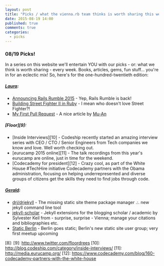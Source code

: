 ```yaml
---
layout: post
title: "Picks / what the vienna.rb team thinks is worth sharing this week"
date: 2015-08-19 14:00
published: true
comments: true
categories:
  - picks
---
```


### 08/19 Picks!

In a series on this website we'll entertain YOU with our picks - or: what we think is worth sharing - every week.
Books, articles, gems, fun stuff... you're in for an eclectic mix! So, here's for the one-hundred-twentieth edition:

##### [Laura][1]:
- [Announcing Rails Rumble 2015][2] - Yep, Rails Rumble is back!
- [Building Street Fighter II in Ruby][3] - I mean who doesn't love Street Fighter?!
- [My First Pull Request][4] - A nice article by [Mu-An](https://twitter.com/muanchiou)


##### [Floor][9]:
- [Inside Interviews][10] - Codeship recently started an amazing interview series with CEO / CTO / Senior Engineers from Tech companies we know and love. Well worth checking out. 
- [eurucamp 2015 online][11] - The talk recordings from this year's eurucamp are online, just in time for the weekend.
- [Codecademy for president][12] - Crazy cool, as part of the White House #TechHire initiative Codecademy partners with the Obama administration, focusing on helping underrepresented and diverse groups of citizens get the skills they need to find jobs through code.


##### [Gerald](https://twitter.com/viennahtml):
- [drj/drjekyll](https://github.com/drjekyllthemes/drjekyll) - The missing static site theme package manager .:. new jekyll command line tool
- [jekyll-scholar](https://github.com/inukshuk/jekyll-scholar) - Jekyll extensions for the blogging scholar / academic by Sylvester Keil from - surprise, surprise - Vienna; manage your citations and bibliographies etc.
- [Static Berlin](http://meetup.com/StaticBerlin) - Berlin goes static; Berlin's new static site user group; very first meetup upcoming


[1]: http://www.twitter.com/alicetragedy
[2]: http://blog.railsrumble.com/2015/08/11/announcing-rails-rumble-2015/
[3]: http://nikolay.rocks/2015-06-16-building-streetfighter
[4]: http://muan.co/2015/05/12/first-pull-request/
[5]: http://www.twitter.com/mraaroncruz
[6]:
[7]:
[8]:
[9]: http://www.twitter.com/floordrees
[10]: http://blog.codeship.com/category/inside-interviews/
[11]: http://media.eurucamp.org/
[12]: https://www.codecademy.com/blog/160-codecademy-partners-with-the-white-house
